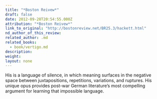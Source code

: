 ```yaml
---
title: "*Boston Reivew*"
draft: false
date: 2012-09-28T20:54:55.000Z
attribution: "*Boston Reivew*"
link_to_original: "http://bostonreview.net/BR25.3/hackett.html"
nd_author_of_this_review:
related_author: .md
related_books:
  - book/vertigo.md
description:
weight:
layout: none
---
```

His is a language of silence, in which meaning surfaces in the negative space between juxtapositions, repetitions, variations, and ruptures. His unique opus provides post-war German literature’s most compelling argument for learning that impossible language.

